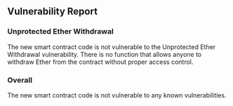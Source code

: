

## Vulnerability Report

### Unprotected Ether Withdrawal

The new smart contract code is not vulnerable to the Unprotected Ether Withdrawal vulnerability. There is no function that allows anyone to withdraw Ether from the contract without proper access control. 

### Overall

The new smart contract code is not vulnerable to any known vulnerabilities.